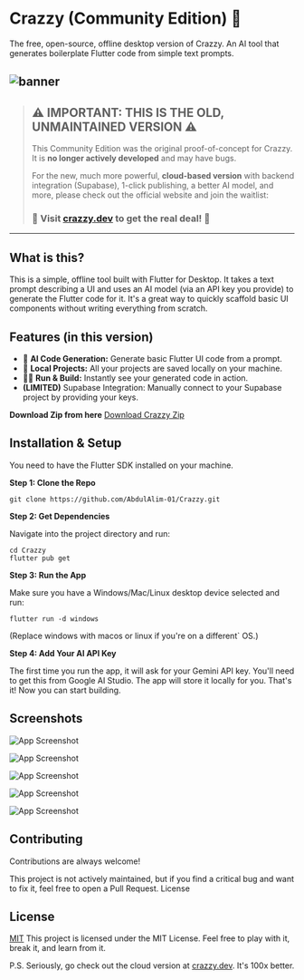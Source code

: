 # Crazzy (Community Edition) 💨

The free, open-source, offline desktop version of Crazzy. An AI tool that generates boilerplate Flutter code from simple text prompts.


![banner](https://jfesxawwgjxquxcsskug.supabase.co/storage/v1/object/sign/ss/open%20source%20banner.png?token=eyJraWQiOiJzdG9yYWdlLXVybC1zaWduaW5nLWtleV84OTQwMzJlOS04NGZlLTQxNzctOTk1NC1hM2RmMzg2ZDFlYjgiLCJhbGciOiJIUzI1NiJ9.eyJ1cmwiOiJzcy9vcGVuIHNvdXJjZSBiYW5uZXIucG5nIiwiaWF0IjoxNzU4NzI2Mjk5LCJleHAiOjMzMjk0NzI2Mjk5fQ.MrW-JXJb0sBYjd9ufIImKjtQMIHMfI9x3IUuFKxLq1c)
---

> ## ⚠️ **IMPORTANT: THIS IS THE OLD, UNMAINTAINED VERSION** ⚠️
>
> This Community Edition was the original proof-of-concept for Crazzy. It is **no longer actively developed** and may have bugs.
>
> For the new, much more powerful, **cloud-based version** with backend integration (Supabase), 1-click publishing, a better AI model, and more, please check out the official website and join the waitlist:
>
> ### 🚀 **Visit [crazzy.dev](https://www.crazzy.dev) to get the real deal!** 🚀

---

## What is this?

This is a simple, offline tool built with Flutter for Desktop. It takes a text prompt describing a UI and uses an AI model (via an API key you provide) to generate the Flutter code for it. It's a great way to quickly scaffold basic UI components without writing everything from scratch.

## Features (in this version)

*   🤖 **AI Code Generation:** Generate basic Flutter UI code from a prompt.
*   💾 **Local Projects:** All your projects are saved locally on your machine.
*   🏃‍♂️ **Run & Build:** Instantly see your generated code in action.
*   **(LIMITED)** Supabase Integration: Manually connect to your Supabase project by providing your keys.

 **Download Zip from here**
 [Download Crazzy Zip](https://drive.google.com/file/d/1h6Yo_PkGgOEDOlK0tNZTzMOUw1KnGjAf/view?usp=sharing)

## Installation & Setup 

You need to have the Flutter SDK installed on your machine.




**Step 1: Clone the Repo**


```git clone https://github.com/AbdulAlim-01/Crazzy.git ```

**Step 2: Get Dependencies**

Navigate into the project directory and run:

    cd Crazzy
    flutter pub get

**Step 3: Run the App**

Make sure you have a Windows/Mac/Linux desktop device selected  and run:

    flutter run -d windows

(Replace windows with macos or linux if you're on a different` OS.)

**Step 4: Add Your AI API Key**

The first time you run the app, it will ask for your Gemini API key. You'll need to get this from Google AI Studio. The app will store it locally for you.
That's it! Now you can start building.


## Screenshots

![App Screenshot](https://zwdelydqjmyoxcjdgnqf.supabase.co/storage/v1/object/sign/app/Screenshot%20(175).png?token=eyJraWQiOiJzdG9yYWdlLXVybC1zaWduaW5nLWtleV9mZTZlMjM0NS1mYjkyLTQ1MjQtYWI2ZC0xNjNiMjhhYmY0OTAiLCJhbGciOiJIUzI1NiJ9.eyJ1cmwiOiJhcHAvU2NyZWVuc2hvdCAoMTc1KS5wbmciLCJpYXQiOjE3NTg3MjMyNTUsImV4cCI6NDkxMjMyMzI1NX0.IgTZKbeg0Bc_O-5udtech1IOW18fSnjy_3_JJGfYNAM)

![App Screenshot](https://zwdelydqjmyoxcjdgnqf.supabase.co/storage/v1/object/sign/app/Screenshot%20(179).png?token=eyJraWQiOiJzdG9yYWdlLXVybC1zaWduaW5nLWtleV9mZTZlMjM0NS1mYjkyLTQ1MjQtYWI2ZC0xNjNiMjhhYmY0OTAiLCJhbGciOiJIUzI1NiJ9.eyJ1cmwiOiJhcHAvU2NyZWVuc2hvdCAoMTc5KS5wbmciLCJpYXQiOjE3NTg3MjMyODIsImV4cCI6NDkxMjMyMzI4Mn0.Amp2-M87BgJbMvNFr8I0o1_H6UJ1OwBHSaz9UUeLQQM)

![App Screenshot](https://zwdelydqjmyoxcjdgnqf.supabase.co/storage/v1/object/sign/app/Screenshot%20(176).png?token=eyJraWQiOiJzdG9yYWdlLXVybC1zaWduaW5nLWtleV9mZTZlMjM0NS1mYjkyLTQ1MjQtYWI2ZC0xNjNiMjhhYmY0OTAiLCJhbGciOiJIUzI1NiJ9.eyJ1cmwiOiJhcHAvU2NyZWVuc2hvdCAoMTc2KS5wbmciLCJpYXQiOjE3NTg3MjMzMDYsImV4cCI6NDkxMjMyMzMwNn0.TE8oPavpBvEVOnNzY0WtFDoo6IbAXIYpAZqSFhCgUls)

![App Screenshot](https://zwdelydqjmyoxcjdgnqf.supabase.co/storage/v1/object/sign/app/Screenshot%20(178).png?token=eyJraWQiOiJzdG9yYWdlLXVybC1zaWduaW5nLWtleV9mZTZlMjM0NS1mYjkyLTQ1MjQtYWI2ZC0xNjNiMjhhYmY0OTAiLCJhbGciOiJIUzI1NiJ9.eyJ1cmwiOiJhcHAvU2NyZWVuc2hvdCAoMTc4KS5wbmciLCJpYXQiOjE3NTg3MjMzMjIsImV4cCI6NDkxMjMyMzMyMn0.lYfeSa4Yn2OyrSBUn40AXo18vaZZab7MkbEEMQhd9x0)

![App Screenshot](https://zwdelydqjmyoxcjdgnqf.supabase.co/storage/v1/object/sign/app/Screenshot%20(180).png?token=eyJraWQiOiJzdG9yYWdlLXVybC1zaWduaW5nLWtleV9mZTZlMjM0NS1mYjkyLTQ1MjQtYWI2ZC0xNjNiMjhhYmY0OTAiLCJhbGciOiJIUzI1NiJ9.eyJ1cmwiOiJhcHAvU2NyZWVuc2hvdCAoMTgwKS5wbmciLCJpYXQiOjE3NTg3MjMzNDIsImV4cCI6NDkxMjMyMzM0Mn0.3o3JPyJX4O8FP8elyvzz3JkjEW9Uq0uenHAwm1xhZps)
## Contributing

Contributions are always welcome!

This project is not actively maintained, but if you find a critical bug and want to fix it, feel free to open a Pull Request.
License




## License

[MIT](https://choosealicense.com/licenses/mit/)
This project is licensed under the MIT License. Feel free to play with it, break it, and learn from it.

P.S. Seriously, go check out the cloud version at [crazzy.dev](https://crazzy.dev). It's 100x better.

